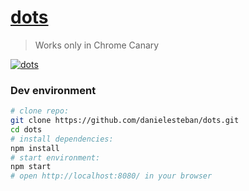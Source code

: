 [dots](https://github.com/danielesteban/dots)
==

> Works only in Chrome Canary

[![dots](screenshot.png)](https://dots.gatunes.com)

### Dev environment

```bash
# clone repo:
git clone https://github.com/danielesteban/dots.git
cd dots
# install dependencies:
npm install
# start environment:
npm start
# open http://localhost:8080/ in your browser
```
